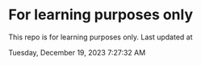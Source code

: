 # For learning purposes only
This repo is for learning purposes only.
Last updated at

Tuesday, December 19, 2023 7:27:32 AM

